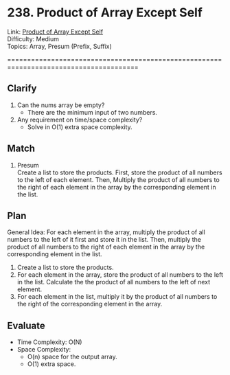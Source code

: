 # 238. Product of Array Except Self
Link: [Product of Array Except Self](https://leetcode.com/problems/product-of-array-except-self/description/)\
Difficulty: Medium\
Topics: Array, Presum (Prefix, Suffix)

=======================================================================================

## Clarify
1. Can the nums array be empty?
   - There are the minimum input of two numbers.
2. Any requirement on time/space complexity?
   - Solve in O(1) extra space complexity.
## Match
1. Presum\
   Create a list to store the products. First, store the product of all numbers to the left of each element. Then, Multiply the product of all numbers to the right of each element in the array by the corresponding element in the list.
## Plan
General Idea: For each element in the array, multiply the product of all numbers to the left of it first and store it in the list. Then, multiply the product of all numbers to the right of each element in the array by the corresponding element in the list.
1. Create a list to store the products.
2. For each element in the array, store the product of all numbers to the left in the list. Calculate the the product of all numbers to the left of next element.
3. For each element in the list, multiply it by the product of all numbers to the right of the corresponding element in the array.
## Evaluate
- Time Complexity: O(N)
- Space Complexity: 
  - O(n) space for the output array.
  - O(1) extra space.
